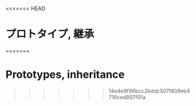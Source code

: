 <<<<<<< HEAD
# プロトタイプ, 継承
=======
# Prototypes, inheritance
>>>>>>> 14e4e9f96bcc2bddc507f409eb4716ced897f91a
